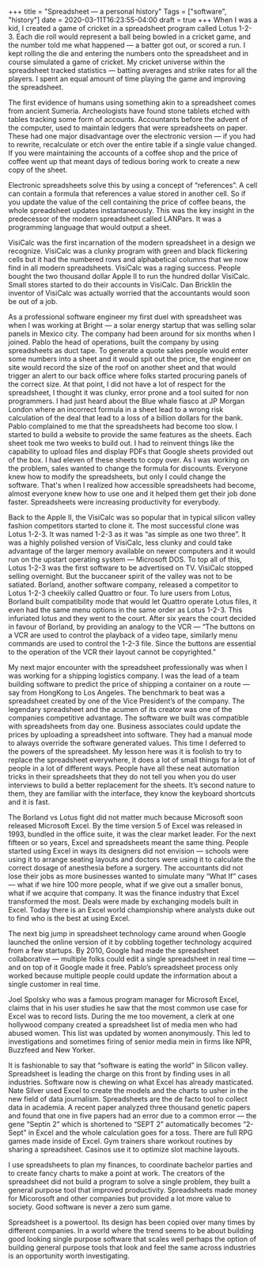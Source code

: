 +++
title = "Spreadsheet — a personal history"
Tags = ["software", "history"]
date = 2020-03-11T16:23:55-04:00
draft = true
+++
When I was a kid, I created a game of cricket in a spreadsheet  program called Lotus 1-2-3. Each die roll would represent a ball being bowled in a cricket game, and the number told me what happened  — a batter got out, or scored a run. I kept rolling the die and entering the numbers onto the spreadsheet and in course simulated a game of cricket. My cricket universe within the spreadsheet tracked statistics — batting averages and strike rates for all the players. I spent an equal amount of time playing the game and improving the spreadsheet.

The first evidence of humans using something akin to a spreadsheet comes from ancient Sumeria. Archeologists have found stone tablets etched with tables tracking some form of accounts. Accountants before the advent of the computer, used to maintain ledgers that were spreadsheets on paper. These had one major disadvantage over the electronic version — if you had to rewrite, recalculate or etch over the entire table if a single value changed. If you were maintaining the accounts of a coffee shop and the price of coffee went up that meant days of tedious boring work to create a new copy of the sheet. 

Electronic spreadsheets solve this by using a concept of “references”. A cell can contain a formula that references a value stored in another cell. So if you update the value of the cell containing the price of coffee beans, the whole spreadsheet updates instantaneously. This was the key insight in the predecessor of the modern spreadsheet called  LANPars. It was a programming language that would output a sheet. 


VisiCalc was the first incarnation of the modern spreadsheet in a design we recognize.
VisiCalc was a clunky program with green and black flickering cells but it had the numbered rows and alphabetical columns that we now find in all modern spreadsheets. VisiCalc was a raging success. People bought the two thousand dollar Apple II to run the hundred dollar VisiCalc. Small stores started to do their accounts in VisiCalc. Dan Bricklin the inventor of VisiCalc was actually worried that the accountants would soon be out of a job.

As a professional software engineer my first duel with spreadsheet was when I was working at Bright — a solar energy startup that was selling solar panels in Mexico city. The company had been around for six months when I joined. Pablo the head of operations, built the company by using spreadsheets as duct tape. To generate a quote sales people would enter some numbers into a sheet and it would spit out the price, the engineer on site would record the size of the roof on another sheet and that would trigger an alert to our back office where folks started procuring panels of the correct size. At that point, I did not have a lot of respect for the spreadsheet, I thought it was clunky, error prone and a tool suited for non programmers. I had just heard about the Blue whale fiasco at JP Morgan London where an incorrect formula in a sheet lead to a wrong risk calculation of the deal that lead to a loss of a billion dollars for the bank. Pablo complained to me that the spreadsheets had become too slow. I started to build a website to provide the same features as the sheets. Each sheet took me two weeks to build out. I had to reinvent things like the capability to upload files and display PDFs that Google sheets provided out of the box. I had eleven of these sheets to copy over. As I was working on the problem, sales wanted to change the formula for discounts. Everyone knew how to modify the spreadsheets, but only I could change the software. That's when I realized how accessible  spreadsheets had become, almost everyone knew how to use one and it helped them get their job done faster. Spreadsheets were increasing productivity for everybody.

Back to the Apple II, the VisiCalc was so popular that in typical silicon valley fashion competitors started to clone it. The most successful clone was Lotus 1-2-3. It was named 1-2-3 as it was “as simple as one two three”. It was a highly polished version of VisiCalc, less clunky and could take advantage of the larger memory available on newer computers and it would run on the upstart operating system — Microsoft DOS. To top all of this, Lotus 1-2-3 was the first software to be advertised on TV. VisiCalc stopped selling overnight. But the buccaneer spirit of the valley was not to be satiated. Borland, another software company, released a competitor to Lotus 1-2-3 cheekily called Quattro or four. To lure users from Lotus, Borland built compatibility mode that would let Quattro operate Lotus files, it even had the same menu options in the same order as Lotus 1-2-3. This infuriated lotus and they went to the court. After six years the court decided in favour of Borland, by providing an analogy to the VCR — “The buttons on a VCR are used to control the playback of a video tape, similarly menu commands are used to control the 1-2-3 file. Since the buttons are essential to the operation of the VCR their layout cannot be copyrighted.”

My next major encounter with the spreadsheet professionally was when I was working for a shipping logistics company. I was the lead of a team building software to predict the price of shipping a container on a route — say from HongKong to Los Angeles. The benchmark to beat was a spreadsheet created by one of the Vice President’s of the company. The legendary spreadsheet and the acumen of its creator was one of the companies competitive advantage. The software we built was compatible with spreadsheets from day one. Business associates could update the prices by uploading a spreadsheet into software. They had a manual mode to always override the software generated values. This time I deferred to the powers of the spreadsheet. My lesson here was it is foolish to try to replace the spreadsheet everywhere, it does  a lot of small things for a lot of people in a lot of different ways. People  have all these neat automation tricks in their spreadsheets that they do not tell you when you do user interviews to build a better replacement for the sheets. It’s second nature to them, they are familiar with the interface, they know the keyboard shortcuts and it is fast. 

The Borland vs Lotus fight did not matter much because Microsoft soon released Microsoft Excel. By the time version 5 of Excel was released in 1993, bundled in the office suite, it was the clear market leader. For the next fifteen or so years, Excel and spreadsheets meant the same thing. People started using Excel in ways its designers did not envision  — schools were using it to arrange seating layouts and doctors were using it to calculate the correct dosage of anesthesia before a surgery. The accountants did not lose their jobs as more businesses wanted to simulate many “What If” cases — what if we hire 100 more people, what if we give out a smaller bonus, what if we acquire that company. It was the finance industry that Excel transformed the most. Deals were made by exchanging models built in Excel. Today there is an Excel world championship where analysts duke out to find who is the best at using Excel.

The next big jump in spreadsheet technology came around when Google launched the online version of it by cobbling together technology acquired from a few startups.  By 2010, Google had made the spreadsheet collaborative — multiple folks could edit a single spreadsheet in real time — and on top of it Google made it free. Pablo’s spreadsheet process only worked because multiple people could update the information about a single customer in real time. 

Joel Spolsky who was a famous program manager for Microsoft Excel, claims that in his user studies he saw that the most common  use case for Excel was to record lists. During the me too movement, a clerk at one hollywood company created a spreadsheet list of media men who had abused women. This list was updated by women anonymously. This led to investigations and sometimes firing of senior media mein in firms like NPR, Buzzfeed and New Yorker.

It is fashionable to say that “software is eating the world” in Silicon valley. Spreadsheet is leading the charge on this front by finding uses in all industries. Software now is chewing on what Excel has already masticated. Nate Silver used Excel to create the models and the charts to usher in the new field of data journalism. Spreadsheets are the de facto tool to collect data in academia. A recent paper analyzed three thousand genetic papers and found that one in five papers had an error due to a common error — the gene “Septin 2” which is shortened to “SEPT 2” automatically becomes “2-Sept” in Excel and the whole calculation goes for a toss.
There are full RPG games made inside of Excel. Gym trainers share workout routines by sharing a spreadsheet. Casinos use it to optimize slot machine layouts. 

I use spreadsheets to plan my finances, to coordinate bachelor parties and to create fancy charts to make a point at work. The creators of the spreadsheet did not build a program to solve a single problem, they built a general purpose tool that improved productivity. Spreadsheets made money for Micorosoft and other companies but provided a lot more value to society. Good software is never a zero sum game. 

Spreadsheet is a powertool. Its design has been copied over many times by different companies. In a world where the trend seems to be about building good looking single purpose software that scales well perhaps the option of building general purpose tools that look and feel the same across industries is an opportunity worth investigating. 
